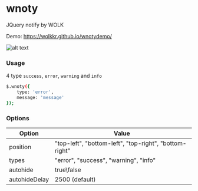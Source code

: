 # wnoty
JQuery notify by WOLK

Demo:
https://wolkkr.github.io/wnotydemo/

![alt text](https://image.prntscr.com/image/_7qThaddQHyX6_9bF-pIsA.png)

### Usage

4 type `success`, `error`, `warning` and `info`

```sh
$.wnoty({
	type: 'error',
	message: 'message'
});
```

### Options

| Option | Value |
| ------ | ------ |
| position | "top-left", "bottom-left", "top-right", "bottom-right" |
| types | "error", "success", "warning", "info" |
| autohide | true\false |
| autohideDelay | 2500 (default) |
